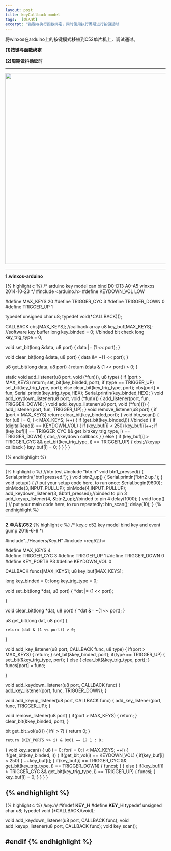 ```yaml
---
layout: post
title: keyCallback model
tags:  [嵌入式]
excerpt: "按键与执行函数绑定，同时使用执行周期进行按键延时                                          "
---
```

将winxos在arduino上的按键模式移植到C52单片机上，调试通过。

**(1)按键与函数绑定**

**(2)周期做抖动延时**

----

<img src="http://gytblog.oss-cn-shenzhen.aliyuncs.com/blog/key/key.png" style="width:600px">

----

**1.winxos-arduino**

{% highlight c %}
/*
arduino key model
can bind D0-D13 A0-A5
winxos 2014-10-23
*/
#include <arduino.h>
#define KEYDOWN_VOL LOW

#define MAX_KEYS 20
#define TRIGGER_CYC 3
#define TRIGGER_DOWN 0
#define TRIGGER_UP 1

typedef unsigned char u8;
typedef void(*CALLBACK)();

CALLBACK cbs[MAX_KEYS]; //callback array
u8 key_buf[MAX_KEYS]; //software key buffer
long key_binded = 0; //binded bit check
long key_trig_type = 0;

void set_bit(long &data, u8 port)
{
  data |= (1 << port);
}

void clear_bit(long &data, u8 port)
{
  data &= ~(1 << port);
}

u8 get_bit(long data, u8 port)
{
  return (data & (1 << port)) > 0;
}

static void add_listener(u8 port, void (*fun)(), u8 type)
{
  if (port > MAX_KEYS)
    return;
  set_bit(key_binded, port);
  if (type == TRIGGER_UP)
    set_bit(key_trig_type, port);
  else
    clear_bit(key_trig_type, port);
  cbs[port] = fun;
  Serial.println(key_trig_type,HEX);
  Serial.println(key_binded,HEX);
}
void add_keydown_listener(u8 port, void (*fun)())
{
  add_listener(port, fun, TRIGGER_DOWN);
}
void add_keyup_listener(u8 port, void (*fun)())
{
  add_listener(port, fun, TRIGGER_UP);
}
void remove_listener(u8 port)
{
  if (port > MAX_KEYS)
    return;
  clear_bit(key_binded,port);
}
void btn_scan()
{
  for (u8 i = 0; i < MAX_KEYS; i++)
  {
    if (get_bit(key_binded,i)) //binded
    {
      if (digitalRead(i) == KEYDOWN_VOL)
      {
        if (key_buf[i] < 250)
          key_buf[i]++;
        if (key_buf[i] == TRIGGER_CYC &&
            get_bit(key_trig_type, i) == TRIGGER_DOWN)
        {
          cbs[i]();//keydown callback
        }
      }
      else
      {
        if (key_buf[i] > TRIGGER_CYC &&
            get_bit(key_trig_type, i) == TRIGGER_UP)
        {
          cbs[i]();//keyup callback
        }
        key_buf[i] = 0;
      }
    }
  }
}

{% endhighlight %}

----
{% highlight c %}
//btn test
#include "btn.h"
void btn1_pressed()
{
  Serial.println("btn1 pressed.");
}
void btn2_up()
{
  Serial.println("btn2 up.");
}
void setup() {
  // put your setup code here, to run once:
  Serial.begin(9600);
  pinMode(3,INPUT_PULLUP);
  pinMode(4,INPUT_PULLUP);
  add_keydown_listener(3, &btn1_pressed);//binded to pin 3
  add_keyup_listener(4, &btn2_up);//binded to pin 4
  delay(1000);
}
void loop() {
  // put your main code here, to run repeatedly:
  btn_scan();
  delay(10);
}
{% endhighlight %}

----

**2.单片机C52**
{% highlight c %}
/*
key.c
c52 key model
bind key and event
gump 2016-6-9
*/

#include"../Headers/Key.H"
#include <reg52.h>

#define MAX_KEYS 4  
#define TRIGGER_CYC 3
#define TRIGGER_UP 1
#define TRIGGER_DOWN 0
#define KEY_PORTS P3
#define KEYDOWN_VOL 0


CALLBACK funcs[MAX_KEYS];
u8 key_buf[MAX_KEYS];

long key_binded = 0;
long key_trig_type = 0;

void set_bit(long *dat, u8 port)
{
	*dat |= (1 << port);

}

void clear_bit(long *dat, u8 port)
{
	*dat &= ~(1 << port);
}

u8 get_bit(long dat, u8 port)
{

	return (dat & (1 << port)) > 0;
}


void add_key_listener(u8 port, CALLBACK func, u8 type)
{
	if(port > MAX_KEYS)
	{
		return;
	}
	set_bit(&key_binded, port);
	if(type == TRIGGER_UP)
	{
		set_bit(&key_trig_type, port);
	}
	else
	{
		clear_bit(&key_trig_type, port);
	}
	funcs[port] = func;

}

void add_keydown_listener(u8 port, CALLBACK func)
{
    add_key_listener(port, func, TRIGGER_DOWN);
}

void add_keyup_listener(u8 port, CALLBACK func)
{
    add_key_listener(port, func, TRIGGER_UP);
}

void remove_listener(u8 port)
{
	if(port > MAX_KEYS)
	{
		return;
	}
	clear_bit(&key_binded, port);
}

bit get_bit_vol(u8 i)
{
	if(i > 7)
	{
		return 0;
	}

	return (KEY_PORTS >> i) & 0x01 == 1? 1 : 0;

}
void key_scan()
{
    u8 i = 0;
    for(i = 0; i < MAX_KEYS; ++i)
    {
        if(get_bit(key_binded, i))
        {
            if(get_bit_vol(i) == KEYDOWN_VOL)
            {
                if(key_buf[i] < 250)
                {
                    ++key_buf[i];
                }
                if(key_buf[i] == TRIGGER_CYC &&
                        get_bit(key_trig_type, i) == TRIGGER_DOWN)
                {
                    funcs[i]();
                }
            }
            else
            {
                if(key_buf[i] > TRIGGER_CYC &&
                        get_bit(key_trig_type, i) == TRIGGER_UP)
                {
                    funcs[i]();
                }
                key_buf[i] = 0;
            }
        }
    }
}

{% endhighlight %}
----

{% highlight c %}
/*key.h*/
#ifndef __KEY_H__
#define __KEY_H__
typedef unsigned char u8;
typedef void (*CALLBACK)(void);

void add_keydown_listener(u8 port, CALLBACK func);
void add_keyup_listener(u8 port, CALLBACK func);
void key_scan();

#endif
{% endhighlight %}
---
